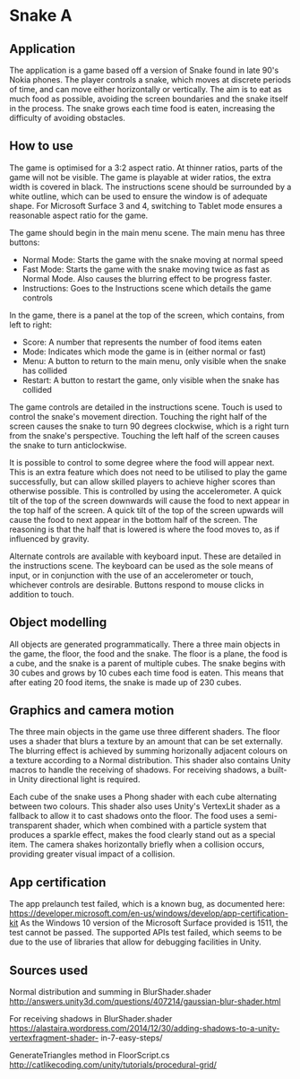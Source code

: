 Snake A
=======

Application
-----------
The application is a game based off a version of Snake found in late 90's Nokia phones. The
player controls a snake, which moves at discrete periods of time, and can move either
horizontally or vertically. The aim is to eat as much food as possible, avoiding the screen
boundaries and the snake itself in the process. The snake grows each time food is eaten,
increasing the difficulty of avoiding obstacles.

How to use
----------
The game is optimised for a 3:2 aspect ratio. At thinner ratios, parts of the game will not
be visible. The game is playable at wider ratios, the extra width is covered in black.
The instructions scene should be surrounded by a white outline, which can be used to ensure
the window is of adequate shape. For Microsoft Surface 3 and 4, switching to Tablet mode
ensures a reasonable aspect ratio for the game.

The game should begin in the main menu scene. The main menu has three buttons:
- Normal Mode: Starts the game with the snake moving at normal speed
- Fast Mode: Starts the game with the snake moving twice as fast as Normal Mode.
             Also causes the blurring effect to be progress faster.
- Instructions: Goes to the Instructions scene which details the game controls

In the game, there is a panel at the top of the screen, which contains, from left to right:
- Score: A number that represents the number of food items eaten
- Mode: Indicates which mode the game is in (either normal or fast)
- Menu: A button to return to the main menu, only visible when the snake has collided
- Restart: A button to restart the game, only visible when the snake has collided

The game controls are detailed in the instructions scene. Touch is used to control the snake's
movement direction. Touching the right half of the screen causes the snake to turn 90 degrees
clockwise, which is a right turn from the snake's perspective. Touching the left half of the
screen causes the snake to turn anticlockwise.

It is possible to control to some degree where the food will appear next. This is an extra
feature which does not need to be utilised to play the game successfully, but can allow
skilled players to achieve higher scores than otherwise possible. This is controlled by using
the accelerometer. A quick tilt of the top of the screen downwards will cause the food to next
appear in the top half of the screen. A quick tilt of the top of the screen upwards will cause
the food to next appear in the bottom half of the screen. The reasoning is that the half that
is lowered is where the food moves to, as if influenced by gravity.

Alternate controls are available with keyboard input. These are detailed in the instructions
scene. The keyboard can be used as the sole means of input, or in conjunction with the use of
an accelerometer or touch, whichever controls are desirable. Buttons respond to mouse clicks
in addition to touch.

Object modelling
----------------
All objects are generated programmatically. There a three main objects in the game, the floor,
the food and the snake. The floor is a plane, the food is a cube, and the snake is a parent of
multiple cubes. The snake begins with 30 cubes and grows by 10 cubes each time food is eaten.
This means that after eating 20 food items, the snake is made up of 230 cubes.

Graphics and camera motion
--------------------------
The three main objects in the game use three different shaders. The floor uses a shader that
blurs a texture by an amount that can be set externally. The blurring effect is achieved by
summing horizonally adjacent colours on a texture according to a Normal distribution. This
shader also contains Unity macros to handle the receiving of shadows. For receiving shadows,
a built-in Unity directional light is required.

Each cube of the snake uses a Phong shader with each cube alternating between two colours.
This shader also uses Unity's VertexLit shader as a fallback to allow it to cast shadows onto
the floor. The food uses a semi-transparent shader, which when combined with a particle system
that produces a sparkle effect, makes the food clearly stand out as a special item. The camera
shakes horizontally briefly when a collision occurs, providing greater visual impact of a
collision.

App certification
-----------------
The app prelaunch test failed, which is a known bug, as documented here:
https://developer.microsoft.com/en-us/windows/develop/app-certification-kit
As the Windows 10 version of the Microsoft Surface provided is 1511, the test cannot be
passed.
The supported APIs test failed, which seems to be due to the use of libraries that allow
for debugging facilities in Unity.

Sources used
------------
Normal distribution and summing in BlurShader.shader
http://answers.unity3d.com/questions/407214/gaussian-blur-shader.html

For receiving shadows in BlurShader.shader
https://alastaira.wordpress.com/2014/12/30/adding-shadows-to-a-unity-vertexfragment-shader-
in-7-easy-steps/

GenerateTriangles method in FloorScript.cs
http://catlikecoding.com/unity/tutorials/procedural-grid/
